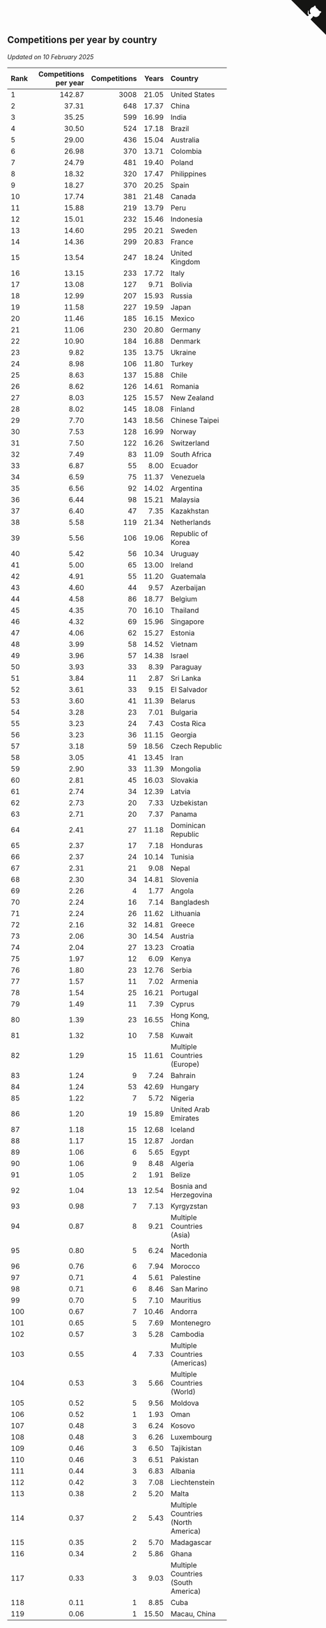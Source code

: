 ## Competitions per year by country

*Updated on 10 February 2025*

| Rank | Competitions per year | Competitions | Years | Country |
| :--- | ---: | ---: | ---: | :--- |
| 1 | 142.87 | 3008 | 21.05 | United States |
| 2 | 37.31 | 648 | 17.37 | China |
| 3 | 35.25 | 599 | 16.99 | India |
| 4 | 30.50 | 524 | 17.18 | Brazil |
| 5 | 29.00 | 436 | 15.04 | Australia |
| 6 | 26.98 | 370 | 13.71 | Colombia |
| 7 | 24.79 | 481 | 19.40 | Poland |
| 8 | 18.32 | 320 | 17.47 | Philippines |
| 9 | 18.27 | 370 | 20.25 | Spain |
| 10 | 17.74 | 381 | 21.48 | Canada |
| 11 | 15.88 | 219 | 13.79 | Peru |
| 12 | 15.01 | 232 | 15.46 | Indonesia |
| 13 | 14.60 | 295 | 20.21 | Sweden |
| 14 | 14.36 | 299 | 20.83 | France |
| 15 | 13.54 | 247 | 18.24 | United Kingdom |
| 16 | 13.15 | 233 | 17.72 | Italy |
| 17 | 13.08 | 127 | 9.71 | Bolivia |
| 18 | 12.99 | 207 | 15.93 | Russia |
| 19 | 11.58 | 227 | 19.59 | Japan |
| 20 | 11.46 | 185 | 16.15 | Mexico |
| 21 | 11.06 | 230 | 20.80 | Germany |
| 22 | 10.90 | 184 | 16.88 | Denmark |
| 23 | 9.82 | 135 | 13.75 | Ukraine |
| 24 | 8.98 | 106 | 11.80 | Turkey |
| 25 | 8.63 | 137 | 15.88 | Chile |
| 26 | 8.62 | 126 | 14.61 | Romania |
| 27 | 8.03 | 125 | 15.57 | New Zealand |
| 28 | 8.02 | 145 | 18.08 | Finland |
| 29 | 7.70 | 143 | 18.56 | Chinese Taipei |
| 30 | 7.53 | 128 | 16.99 | Norway |
| 31 | 7.50 | 122 | 16.26 | Switzerland |
| 32 | 7.49 | 83 | 11.09 | South Africa |
| 33 | 6.87 | 55 | 8.00 | Ecuador |
| 34 | 6.59 | 75 | 11.37 | Venezuela |
| 35 | 6.56 | 92 | 14.02 | Argentina |
| 36 | 6.44 | 98 | 15.21 | Malaysia |
| 37 | 6.40 | 47 | 7.35 | Kazakhstan |
| 38 | 5.58 | 119 | 21.34 | Netherlands |
| 39 | 5.56 | 106 | 19.06 | Republic of Korea |
| 40 | 5.42 | 56 | 10.34 | Uruguay |
| 41 | 5.00 | 65 | 13.00 | Ireland |
| 42 | 4.91 | 55 | 11.20 | Guatemala |
| 43 | 4.60 | 44 | 9.57 | Azerbaijan |
| 44 | 4.58 | 86 | 18.77 | Belgium |
| 45 | 4.35 | 70 | 16.10 | Thailand |
| 46 | 4.32 | 69 | 15.96 | Singapore |
| 47 | 4.06 | 62 | 15.27 | Estonia |
| 48 | 3.99 | 58 | 14.52 | Vietnam |
| 49 | 3.96 | 57 | 14.38 | Israel |
| 50 | 3.93 | 33 | 8.39 | Paraguay |
| 51 | 3.84 | 11 | 2.87 | Sri Lanka |
| 52 | 3.61 | 33 | 9.15 | El Salvador |
| 53 | 3.60 | 41 | 11.39 | Belarus |
| 54 | 3.28 | 23 | 7.01 | Bulgaria |
| 55 | 3.23 | 24 | 7.43 | Costa Rica |
| 56 | 3.23 | 36 | 11.15 | Georgia |
| 57 | 3.18 | 59 | 18.56 | Czech Republic |
| 58 | 3.05 | 41 | 13.45 | Iran |
| 59 | 2.90 | 33 | 11.39 | Mongolia |
| 60 | 2.81 | 45 | 16.03 | Slovakia |
| 61 | 2.74 | 34 | 12.39 | Latvia |
| 62 | 2.73 | 20 | 7.33 | Uzbekistan |
| 63 | 2.71 | 20 | 7.37 | Panama |
| 64 | 2.41 | 27 | 11.18 | Dominican Republic |
| 65 | 2.37 | 17 | 7.18 | Honduras |
| 66 | 2.37 | 24 | 10.14 | Tunisia |
| 67 | 2.31 | 21 | 9.08 | Nepal |
| 68 | 2.30 | 34 | 14.81 | Slovenia |
| 69 | 2.26 | 4 | 1.77 | Angola |
| 70 | 2.24 | 16 | 7.14 | Bangladesh |
| 71 | 2.24 | 26 | 11.62 | Lithuania |
| 72 | 2.16 | 32 | 14.81 | Greece |
| 73 | 2.06 | 30 | 14.54 | Austria |
| 74 | 2.04 | 27 | 13.23 | Croatia |
| 75 | 1.97 | 12 | 6.09 | Kenya |
| 76 | 1.80 | 23 | 12.76 | Serbia |
| 77 | 1.57 | 11 | 7.02 | Armenia |
| 78 | 1.54 | 25 | 16.21 | Portugal |
| 79 | 1.49 | 11 | 7.39 | Cyprus |
| 80 | 1.39 | 23 | 16.55 | Hong Kong, China |
| 81 | 1.32 | 10 | 7.58 | Kuwait |
| 82 | 1.29 | 15 | 11.61 | Multiple Countries (Europe) |
| 83 | 1.24 | 9 | 7.24 | Bahrain |
| 84 | 1.24 | 53 | 42.69 | Hungary |
| 85 | 1.22 | 7 | 5.72 | Nigeria |
| 86 | 1.20 | 19 | 15.89 | United Arab Emirates |
| 87 | 1.18 | 15 | 12.68 | Iceland |
| 88 | 1.17 | 15 | 12.87 | Jordan |
| 89 | 1.06 | 6 | 5.65 | Egypt |
| 90 | 1.06 | 9 | 8.48 | Algeria |
| 91 | 1.05 | 2 | 1.91 | Belize |
| 92 | 1.04 | 13 | 12.54 | Bosnia and Herzegovina |
| 93 | 0.98 | 7 | 7.13 | Kyrgyzstan |
| 94 | 0.87 | 8 | 9.21 | Multiple Countries (Asia) |
| 95 | 0.80 | 5 | 6.24 | North Macedonia |
| 96 | 0.76 | 6 | 7.94 | Morocco |
| 97 | 0.71 | 4 | 5.61 | Palestine |
| 98 | 0.71 | 6 | 8.46 | San Marino |
| 99 | 0.70 | 5 | 7.10 | Mauritius |
| 100 | 0.67 | 7 | 10.46 | Andorra |
| 101 | 0.65 | 5 | 7.69 | Montenegro |
| 102 | 0.57 | 3 | 5.28 | Cambodia |
| 103 | 0.55 | 4 | 7.33 | Multiple Countries (Americas) |
| 104 | 0.53 | 3 | 5.66 | Multiple Countries (World) |
| 105 | 0.52 | 5 | 9.56 | Moldova |
| 106 | 0.52 | 1 | 1.93 | Oman |
| 107 | 0.48 | 3 | 6.24 | Kosovo |
| 108 | 0.48 | 3 | 6.26 | Luxembourg |
| 109 | 0.46 | 3 | 6.50 | Tajikistan |
| 110 | 0.46 | 3 | 6.51 | Pakistan |
| 111 | 0.44 | 3 | 6.83 | Albania |
| 112 | 0.42 | 3 | 7.08 | Liechtenstein |
| 113 | 0.38 | 2 | 5.20 | Malta |
| 114 | 0.37 | 2 | 5.43 | Multiple Countries (North America) |
| 115 | 0.35 | 2 | 5.70 | Madagascar |
| 116 | 0.34 | 2 | 5.86 | Ghana |
| 117 | 0.33 | 3 | 9.03 | Multiple Countries (South America) |
| 118 | 0.11 | 1 | 8.85 | Cuba |
| 119 | 0.06 | 1 | 15.50 | Macau, China |


<a href="https://github.com/JustinTimeCuber/wca_statistics" class="github-corner" aria-label="View source on Github"><svg width="80" height="80" viewBox="0 0 250 250" style="fill:#151513; color:#fff; position: absolute; top: 0; border: 0; right: 0;" aria-hidden="true"><path d="M0,0 L115,115 L130,115 L142,142 L250,250 L250,0 Z"></path><path d="M128.3,109.0 C113.8,99.7 119.0,89.6 119.0,89.6 C122.0,82.7 120.5,78.6 120.5,78.6 C119.2,72.0 123.4,76.3 123.4,76.3 C127.3,80.9 125.5,87.3 125.5,87.3 C122.9,97.6 130.6,101.9 134.4,103.2" fill="currentColor" style="transform-origin: 130px 106px;" class="octo-arm"></path><path d="M115.0,115.0 C114.9,115.1 118.7,116.5 119.8,115.4 L133.7,101.6 C136.9,99.2 139.9,98.4 142.2,98.6 C133.8,88.0 127.5,74.4 143.8,58.0 C148.5,53.4 154.0,51.2 159.7,51.0 C160.3,49.4 163.2,43.6 171.4,40.1 C171.4,40.1 176.1,42.5 178.8,56.2 C183.1,58.6 187.2,61.8 190.9,65.4 C194.5,69.0 197.7,73.2 200.1,77.6 C213.8,80.2 216.3,84.9 216.3,84.9 C212.7,93.1 206.9,96.0 205.4,96.6 C205.1,102.4 203.0,107.8 198.3,112.5 C181.9,128.9 168.3,122.5 157.7,114.1 C157.9,116.9 156.7,120.9 152.7,124.9 L141.0,136.5 C139.8,137.7 141.6,141.9 141.8,141.8 Z" fill="currentColor" class="octo-body"></path></svg></a><style>.github-corner:hover .octo-arm{animation:octocat-wave 560ms ease-in-out}@keyframes octocat-wave{0%,100%{transform:rotate(0)}20%,60%{transform:rotate(-25deg)}40%,80%{transform:rotate(10deg)}}@media (max-width:500px){.github-corner:hover .octo-arm{animation:none}.github-corner .octo-arm{animation:octocat-wave 560ms ease-in-out}}</style>
